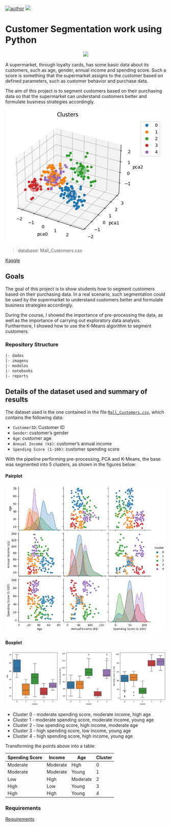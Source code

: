 [![author](https://img.shields.io/badge/Author-Braulio&nbsp;Hermanson-green.svg)](https://www.linkedin.com/in/braulio-campos-/)
[![](https://img.shields.io/badge/Python-3.11+-blue.svg)](https://www.python.org/)

# Customer Segmentation work using Python

<p align="center"> 
  <a href="https://www.linkedin.com/in/braulio-campos-/" target="_blank"><img src="https://img.shields.io/badge/-LinkedIn-%230077B5?style=for-the-badge&logo=linkedin&logoColor=white" target="_blank"></a> 
</p>

A supermarket, through loyalty cards, has some basic data about its customers, such as age, gender, annual income and spending score. Such a score is something that the supermarket assigns to the customer based on defined parameters, such as customer behavior and purchase data.

The aim of this project is to segment customers based on their purchasing data so that the supermarket can understand customers better and formulate business strategies accordingly.

![segmentacao_pca_3d](imagens/pca_cluster.png)

> database: Mall_Customers.csv

[Kaggle]( https://www.kaggle.com/code/joshuaswords/data-visualization-clustering-mall-data/notebook)

## Goals

The goal of this project is to show students how to segment customers based on their purchasing data. In a real scenario, such segmentation could be used by the supermarket to understand customers better and formulate business strategies accordingly.

During the course, I showed the importance of pre-processing the data, as well as the importance of carrying out exploratory data analysis. Furthermore, I showed how to use the K-Means algorithm to segment customers.

### Repository Structure

```
|- dados
|- imagens
|- modelos
|- notebooks
|- reports

```

## Details of the dataset used and summary of results

The dataset used is the one contained in the file [`Mall_Customers.csv`](dados/Mall_Customers.csv), which contains the following data:

- `CustomerID`: Customer ID
- `Gender`: customer’s gender
- `Age`: customer age
- `Annual Income (k$)`: customer’s annual income
- `Spending Score (1-100)`: customer spending score

With the pipeline performing pre-processing, PCA and K-Means, the base was segmented into 5 clusters, as shown in the figures below:

#### Pairplot
![pairplot](imagens/pairplot.png)

#### Boxplot
![boxplot](imagens/boxplot.png)

- Cluster 0 - moderate spending score, moderate income, high age
- Cluster 1 - moderate spending score, moderate income, young age
- Cluster 2 - low spending score, high income, moderate age
- Cluster 3 - high spending score, low income, young age
- Cluster 4 - high spending score, high income, young age

Transforming the points above into a table:

| Spending Score | Income | Age | Cluster |
| ------------------- | -------- | -------- | ------- |
| Moderate | Moderate | High | 0 |
| Moderate | Moderate | Young | 1 |
| Low | High | Moderate | 2 |
| High | Low | Young | 3 |
| High | High | Young | 4 |

### Requirements 
[Requirements](requirements.txt)